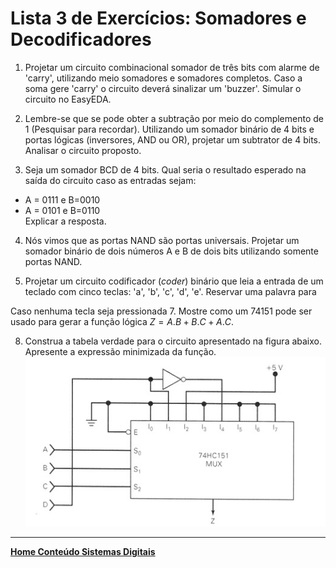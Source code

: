 # Lista 3 de Exercícios: Somadores e Decodificadores

1.	Projetar um circuito combinacional somador de três bits com alarme de 'carry', utilizando meio somadores e somadores completos.
Caso a soma gere 'carry' o circuito deverá sinalizar um 'buzzer'. Simular o circuito no EasyEDA.

2.	Lembre-se que se pode obter a subtração por meio do complemento de 1 (Pesquisar para recordar). Utilizando um somador binário de 4 bits e portas lógicas (inversores, AND ou OR), projetar um subtrator de 4 bits. Analisar o circuito proposto. 

3. Seja um somador BCD de 4 bits. Qual seria o resultado esperado na saída do circuito caso as entradas sejam:
- A = 0111 e B=0010
- A = 0101 e B=0110  
Explicar a resposta.

4. Nós vimos que as portas NAND são portas universais. Projetar um somador binário de dois números A e B de dois bits utilizando somente portas NAND. 
 
5.	Projetar um circuito codificador (*coder*) binário que leia a entrada de um teclado com cinco teclas: 'a', 'b', 'c', 'd', 'e'. Reservar uma palavra para 

Caso nenhuma tecla seja pressionada 
7.	Mostre como um 74151 pode ser usado para gerar a função lógica $Z=A.B+B.C+A.C$.

8.	Construa a tabela verdade para o circuito apresentado na figura abaixo. Apresente a expressão minimizada da função.
![Circuitos questão 3.6](/sisdig_aulas/images_sisdig/circuitosexercicio3_6.jpg) 

___
**[Home Conteúdo Sistemas Digitais](https://github.com/claytonjasilva/claytonjasilva.github.io/blob/main/sisdig_aulas.md)**  
